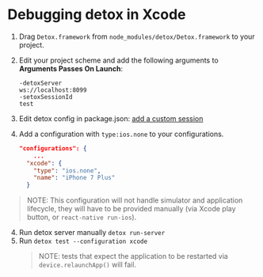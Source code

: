 # Debugging detox in Xcode

1. Drag `Detox.framework` from `node_modules/detox/Detox.framework` to your project.
2. Edit your project scheme and add the following arguments to **Arguments Passes On Launch**:
	
	```
	-detoxServer
	ws://localhost:8099
	-setoxSessionId
	test
	```
3. Edit detox config in package.json: [add a custom session](/docs/APIRef.Configuration.md#server-configuration)
4. Add a configuration with `type:ios.none` to your configurations. 

	```json
	"configurations": {
		...
      "xcode": {
        "type": "ios.none",
        "name": "iPhone 7 Plus"
      }
	```
>NOTE: This configuration will not handle simulator and application lifecycle, they will have to be provided manually (via Xcode play button, or `react-native run-ios`).
4. Run detox server manually `detox run-server`
5. Run `detox test --configuration xcode`
	>NOTE: tests that expect the application to be restarted via `device.relaunchApp()` will fail.